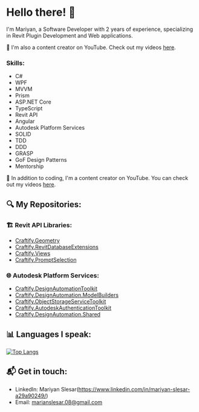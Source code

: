 # Hello there! 👋
I'm Mariyan, a Software Developer with 2 years of experience, specializing in Revit Plugin Development and Web applications. 

🎥 I'm also a content creator on YouTube. Check out my videos [here](https://www.youtube.com/channel/UCEanItgUvnUQroNkK-13Y6Q).

### Skills:
- C#
- WPF
- MVVM
- Prism
- ASP.NET Core
- TypeScript
- Revit API
- Angular
- Autodesk Platform Services
- SOLID
- TDD
- DDD
- GRASP
- GoF Design Patterns
- Mentorship

🎥 In addition to coding, I'm a content creator on YouTube. You can check out my videos [here](https://www.youtube.com/channel/UCEanItgUvnUQroNkK-13Y6Q).

## 🔍 My Repositories:

### 🏗️ **Revit API Libraries:**
- [Craftify.Geometry](https://github.com/MariyanDeveloper/Craftify.Geometry)
- [Craftify.RevitDatabaseExtensions](https://github.com/MariyanDeveloper/Craftify.RevitDatabaseExtensions)
- [Craftify.Views](https://github.com/MariyanDeveloper/Craftify.Views)
- [Craftify.PromptSelection](https://github.com/MariyanDeveloper/Craftify.PromptSelection)

### 🌐 **Autodesk Platform Services:**
- [Craftify.DesignAutomationToolkit](https://github.com/MariyanDeveloper/Craftify.DesignAutomationToolkit)
- [Craftify.DesignAutomation.ModelBuilders](https://github.com/MariyanDeveloper/Craftify.DesignAutomation.ModelBuilders)
- [Craftify.ObjectStorageServiceToolkit](https://github.com/MariyanDeveloper/Craftify.ObjectStorageServiceToolkit)
- [Craftify.AutodeskAuthenticationToolkit](https://github.com/MariyanDeveloper/Craftify.AutodeskAuthenticationToolkit)
- [Craftify.DesignAutomation.Shared](https://github.com/MariyanDeveloper/Craftify.DesignAutomation.Shared)

## 📊 **Languages I speak:**

[![Top Langs](https://github-readme-stats.vercel.app/api/top-langs/?username=MariyanDeveloper&layout=compact)](https://github.com/MariyanDeveloper/github-readme-stats)


## 📬 Get in touch:

- LinkedIn: Mariyan Slesar(https://www.linkedin.com/in/mariyan-slesar-a29a90249/)
- Email: marianslesar.08@gmail.com

<!--
**MariyanDeveloper/MariyanDeveloper** is a ✨ _special_ ✨ repository because its `README.md` (this file) appears on your GitHub profile.

Here are some ideas to get you started:

- 🔭 I’m currently working on ...
- 🌱 I’m currently learning ...
- 👯 I’m looking to collaborate on ...
- 🤔 I’m looking for help with ...
- 💬 Ask me about ...
- 📫 How to reach me: ...
- 😄 Pronouns: ...
- ⚡ Fun fact: ...
-->
